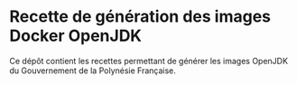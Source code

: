 # Recette de génération des images Docker OpenJDK

Ce dépôt contient les recettes permettant de générer les images OpenJDK du Gouvernement de la Polynésie Française.
